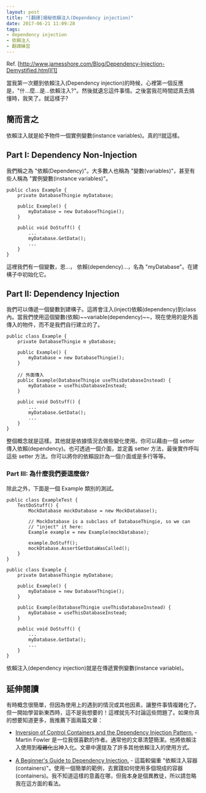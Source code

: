 ```yaml
---
layout: post
title: "[翻譯]揭秘依賴注入(Dependency injection)"
date: 2017-06-21 11:09:28
tags:
- dependency injection
- 依賴注入
- 翻譯練習
---
```


Ref. [http://www.jamesshore.com/Blog/Dependency-Injection-Demystified.html][1]

當我第一次聽到依賴注入(Dependency injection)的時候，心裡第一個反應是，"什...麼...是...依賴注入?"。然後就遺忘這件事情。之後當我花時間認真去搞懂時，我笑了。就這樣子?


## 簡而言之

依賴注入就是給予物件一個實例變數(instance variables)。真的!!就這樣。

## Part I: Dependency Non-Injection

我們稱之為 "依賴(Dependency)"。大多數人也稱為 "變數(variables)"，甚至有些人稱為 "實例變數(instance variables)"。

```text
public class Example {
    private DatabaseThingie myDatabase;

    public Example() {
        myDatabase = new DatabaseThingie();
    }

    public void DoStuff() {
        ...
        myDatabase.GetData();
        ...
    }
}
```

這裡我們有一個變數，恩...， 依賴(dependency)...，名為 "myDatabase"。在建構子中初始化它。

## Part II: Dependency Injection

我們可以傳遞一個變數到建構子。這將會注入(inject)依賴(dependency)到class內。當我們使用這個變數(依賴)\~\~variable(dependency)\~\~，現在使用的是外面傳入的物件，而不是我們自行建立的了。

```text
public class Example {
    private DatabaseThingie m yDatabase;

    public Example() {
        myDatabase = new DatabaseThingie();
    }

    // 外面傳入
    public Example(DatabaseThingie useThisDatabaseInstead) {
        myDatabase = useThisDatabaseInstead;
    }

    public void DoStuff() {
        ...
        myDatabase.GetData();
        ...
    }
}
```

整個概念就是這樣。其他就是依據情況去做些變化使用。你可以藉由一個 setter 傳入依賴(dependency)。也可透過一個介面，並定義 setter 方法，最後實作呼叫這些 setter 方法。你可以將你的依賴設計為一個介面或是多行等等。

### Part III: 為什麼我們要這麼做?

除此之外，下面是一個 Example 類別的測試。

```text
public class ExampleTest {
    TestDoStuff() {
        MockDatabase mockDatabase = new MockDatabase();

        // MockDatabase is a subclass of DatabaseThingie, so we can
        // "inject" it here:
        Example example = new Example(mockDatabase);

        example.DoStuff();
        mockDtabase.AssertGetDataWasCalled();
    }
}

public class Example {
    private DatabaseThingie myDatabase;

    public Example() {
        myDatabase = new DatabaseThingie();
    }

    public Example(DatabaseThingie useThisDatabaseInstead) {
        myDatabase = useThisDatabaseInstead;
    }

    public void DoStuff() {
        ...
        myDatabase.GetData();
        ...
    }
}
```

依賴注入(dependency injection)就是在傳遞實例變數(instance variable)。

## 延伸閱讀

有時概念很簡單，但因為使用上的遇到的情況或其他因素，讓整件事情複雜化了。但一開始學習新東西時，這不是我想要的！這裡就先不討論這些問題了。如果你真的想要知道更多，我推薦下面兩篇文章：

* [Inversion of Control Containers and the Dependency Injection Pattern.][2] - Martin Fowler 是一位我很喜歡的作者。通常他的文章清楚簡潔。他將依賴注入使用到~~複雜化~~出神入化。文章中還提及了許多其他依賴注入的使用方式。

* [A Beginner's Guide to Dependency Injection.][3] - 這篇較偏重 "依賴注入容器(containers)"。使用一個簡單的範例，去實踐如何使用多個現成的容器(containers)。我不知道這樣的意義在哪，但我本身是個異教徒，所以請忽略我在這方面的看法。

[1]:	http://www.jamesshore.com/Blog/Dependency-Injection-Demystified.html
[2]:	http://www.martinfowler.com/articles/injection.html
[3]:	http://www.theserverside.com/articles/article.tss?l=IOCBeginners